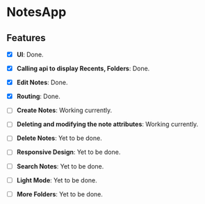 # NotesApp
## Features

- [x] **UI**: Done.
- [x] **Calling api to display Recents, Folders**: Done.
- [x] **Edit Notes**: Done.
- [x] **Routing**: Done.

- [ ] **Create Notes**: Working currently.
- [ ] **Deleting and modifying the note attributes**: Working currently.

- [ ] **Delete Notes**: Yet to be done.
- [ ] **Responsive Design**: Yet to be done.
- [ ] **Search Notes**: Yet to be done.
- [ ] **Light Mode**: Yet to be done.
- [ ] **More Folders**: Yet to be done.

